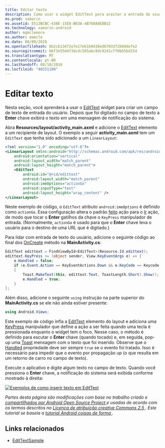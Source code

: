 ```yaml
---
title: Editar texto
description: Como usar o widget EditText para aceitar a entrada do usuário.
ms.prod: xamarin
ms.assetid: E513BCBC-438E-15E8-B83A-4B768A8E8B32
ms.technology: xamarin-android
author: mgmclemore
ms.author: mamcle
ms.date: 08/09/2018
ms.openlocfilehash: bb2cb13472e7e17eb1b0438ed67033f2b04defe2
ms.sourcegitcommit: b6f3e55d4f3dcdc505abc8dc9241cff0bb5bd154
ms.translationtype: MT
ms.contentlocale: pt-BR
ms.lasthandoff: 08/10/2018
ms.locfileid: "40251180"
---
```

# <a name="edit-text"></a>Editar texto

Nesta seção, você aprenderá a usar o [EditText](https://developer.xamarin.com/api/type/Android.Widget.EditText/) widget para criar um campo de texto de entrada do usuário. Depois que foi digitado no campo de texto a **Enter** chave exibirá o texto em uma mensagem de notificação do sistema.

Abra **Resources/layout/activity_main.axml** e adicione o [EditText](https://developer.xamarin.com/api/type/Android.Widget.EditText/) elemento a um recipiente de layout. O exemplo a seguir **activity_main.axml** tem um `EditText` que tenha sido adicionado a um `LinearLayout`:

```xml
<?xml version="1.0" encoding="utf-8"?>
<LinearLayout xmlns:android="http://schemas.android.com/apk/res/android"
    android:orientation="vertical"
    android:layout_width="match_parent"
    android:layout_height="match_parent">
    <EditText
        android:id="@+id/edittext"
        android:layout_width="match_parent"
        android:imeOptions="actionGo"
        android:inputType="text"
        android:layout_height="wrap_content" />
</LinearLayout>
```

Neste exemplo de código, o `EditText` atributo `android:imeOptions` é definido como `actionGo`. Essa configuração altera o padrão [feito](https://developer.android.com/reference/android/view/inputmethod/EditorInfo#IME_ACTION_DONE) ação para o [Ir](https://developer.android.com/reference/android/view/inputmethod/EditorInfo#IME_ACTION_GO) ação, de modo que tocar o **Enter** gatilhos da chave o `KeyPress` manipulador de entrada.
(Normalmente, `actionGo` é usado para que o **Enter** chave leva o usuário para o destino de uma URL que é digitado.)

Para lidar com entrada de texto do usuário, adicione o seguinte código ao final dos [OnCreate](https://developer.xamarin.com/api/member/Android.App.Activity.OnCreate/) método na **MainActivity.cs**:

```csharp
EditText edittext = FindViewById<EditText>(Resource.Id.edittext);
edittext.KeyPress += (object sender, View.KeyEventArgs e) => {
    e.Handled = false;
    if (e.Event.Action == KeyEventActions.Down && e.KeyCode == Keycode.Enter) 
    {
        Toast.MakeText(this, edittext.Text, ToastLength.Short).Show();
        e.Handled = true;
    }
};
```

Além disso, adicione o seguinte `using` instrução na parte superior do **MainActivity.cs** se ele não ainda estiver presente:

```csharp
using Android.Views;
```

Este exemplo de código infla a [EditText](https://developer.xamarin.com/api/type/Android.Widget.EditText/) elemento do layout e adiciona uma [KeyPress](https://developer.xamarin.com/api/event/Android.Views.View.KeyPress/) manipulador que define a ação a ser feita quando uma tecla é pressionada enquanto o widget tem o foco. Nesse caso, o método é definido para escutar o **Enter** chave (quando tocado) e, em seguida, pop-up uma [Toast](https://developer.xamarin.com/api/type/Android.Widget.Toast/) mensagem com o texto que foi inserido. Observe que o [Handled](https://developer.xamarin.com/api/property/Android.Views.View+KeyEventArgs.Handled/) propriedade deve ser sempre `true` se o evento foi tratado. Isso é necessário para impedir que o evento por propagação up (o que resulta em um retorno de carro no campo de texto).

Execute o aplicativo e digite algum texto no campo de texto. Quando você pressiona o **Enter** chave, a notificação do sistema será exibida conforme mostrado à direita:

[![Exemplos de como inserir texto em EditText](edit-text-images/edit-text-sml.png)](edit-text-images/edit-text.png#lightbox)

*Partes desta página são modificações com base no trabalho criado e* [ *compartilhados por Android Open Source Project* ](http://code.google.com/policies.html) *e usadas de acordo com os termos descritos no* [ *Licença de atribuição creative Commons 2.5* ](http://creativecommons.org/licenses/by/2.5/) *. Este tutorial se baseia a* [ *tutorial Android coisas de forma* ](http://developer.android.com/resources/tutorials/views/hello-formstuff.html) *.*


## <a name="related-links"></a>Links relacionados

- [EditTextSample](https://developer.xamarin.com/samples/monodroid/UserInterface/EditTextSample/)
